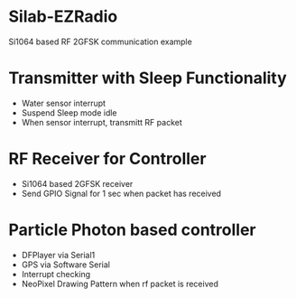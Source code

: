 # Silab-EZRadio
Si1064 based RF 2GFSK communication example

# Transmitter with Sleep Functionality 
- Water sensor interrupt 
- Suspend Sleep mode idle
- When sensor interrupt, transmitt RF packet

# RF Receiver for Controller
- Si1064 based 2GFSK receiver
- Send GPIO Signal for 1 sec when packet has received

# Particle Photon based controller
- DFPlayer via Serial1
- GPS via Software Serial
- Interrupt checking
- NeoPixel Drawing Pattern when rf packet is received
